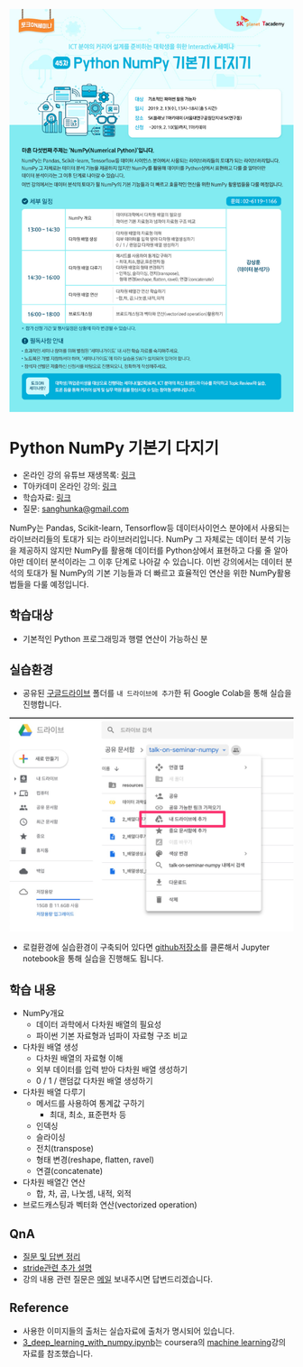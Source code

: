 
![poster](./45%EC%B0%A8_python_numpy_%EA%B8%B0%EB%B3%B8%EA%B8%B0_%EB%8B%A4%EC%A7%80%EA%B8%B0.png)

# Python NumPy 기본기 다지기

- 온라인 강의 유튜브 재생목록: [링크](https://www.youtube.com/watch?v=zNrDbG4tNGo&list=PL9mhQYIlKEhf04ToiDFvNzKL0OP4W27TW)
- T아카데미 온라인 강의: [링크](https://tacademy.skplanet.com/live/player/onlineLectureDetail.action?seq=153)
- 학습자료: [링크](https://drive.google.com/drive/folders/1YoRBsCidaW6o9AIQtC3ymVgUQ_I7AWQE?usp=sharing)
- 질문: [sanghunka@gmail.com](mailto:sanghunka@gmail.com)

NumPy는 Pandas, Scikit-learn, Tensorflow등 데이터사이언스 분야에서 사용되는 라이브러리들의 토대가 되는 라이브러리입니다. NumPy 그 자체로는 데이터 분석 기능을 제공하지 않지만 NumPy를 활용해 데이터를 Python상에서 표현하고 다룰 줄 알아야만 데이터 분석이라는 그 이후 단계로 나아갈 수 있습니다.
이번 강의에서는 데이터 분석의 토대가 될 NumPy의 기본 기능들과 더 빠르고 효율적인 연산을 위한 NumPy활용법들을 다룰 예정입니다.

## 학습대상
- 기본적인 Python 프로그래밍과 행렬 연산이 가능하신 분

## 실습환경
- 공유된 [구글드라이브](https://drive.google.com/drive/folders/1YoRBsCidaW6o9AIQtC3ymVgUQ_I7AWQE?usp=sharing) 폴더를 `내 드라이브에 추가`한 뒤 Google Colab을 통해 실습을 진행합니다.

![guide](./guide.jpg)
- 로컬환경에 실습환경이 구축되어 있다면 [github저장소](https://github.com/sanghunka/talk-on-seminar-numpy)를 클론해서 Jupyter notebook을 통해 실습을 진행해도 됩니다.

## 학습 내용
- NumPy개요
    - 데이터 과학에서 다차원 배열의 필요성
    - 파이썬 기본 자료형과 넘파이 자료형 구조 비교
- 다차원 배열 생성
    - 다차원 배열의 자료형 이해
    - 외부 데이터를 입력 받아 다차원 배열 생성하기
    - 0 / 1 / 랜덤값 다차원 배열 생성하기
- 다차원 배열 다루기
    - 메서드를 사용하여 통계값 구하기
        - 최대, 최소, 표준편차 등
    - 인덱싱
    - 슬라이싱
    - 전치(transpose)
    - 형태 변경(reshape, flatten, ravel)
    - 연결(concatenate)
- 다차원 배열간 연산
    - 합, 차, 곱, 나눗셈, 내적, 외적
- 브로드캐스팅과 벡터화 연산(vectorized operation)

## QnA
- [질문 및 답변 정리](./QnA/%EC%B6%94%EA%B0%80%20QnA.ipynb) 
- [stride관련 추가 설명](./QnA/%EC%B6%94%EA%B0%80%EC%A7%88%EB%AC%B8stride.pdf) 
- 강의 내용 관련 질문은 [메일](mailto:sanghunka@gmail.com) 보내주시면 답변드리겠습니다.

## Reference
- 사용한 이미지들의 출처는 실습자료에 출처가 명시되어 있습니다.
- [3_deep_learning_with_numpy.ipynb](./3_deep_learning_with_numpy.ipynb)는 coursera의 [machine learning](https://www.coursera.org/specializations/machine-learning-introduction)강의 자료를 참조했습니다.
